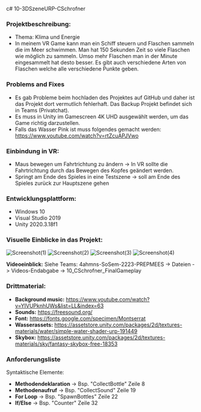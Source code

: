 
c# 10-3DSzeneURP-CSchrofner

### Projektbeschreibung: 
+ Thema: Klima und Energie
+ In meinem VR Game kann man ein Schiff steuern und Flaschen sammeln die im Meer schwimmen. Man hat 150 Sekunden Zeit so viele Flaschen wie möglich zu sammeln. Umso mehr Flaschen man in der Minute eingesammelt hat desto besser. Es gibt auch verschiedene Arten von Flaschen welche alle verschiedene Punkte geben.

### Problems and Fixes
+ Es gab Probleme beim hochladen des Projektes auf GitHub und daher ist das Projekt dort vermutlich fehlerhaft. Das Backup Projekt befindet sich in Teams (Privatchat).
+ Es muss in Unity im Gamescreen 4K UHD ausgewählt werden, um das Game richtig darzustellen.
+ Falls das Wasser Pink ist muss folgendes gemacht werden: https://www.youtube.com/watch?v=rtZcuAPJVwo
  
### Einbindung in VR:
+ Maus bewegen um Fahrtrichtung zu ändern -> In VR sollte die Fahrtrichtung durch das Bewegen des Kopfes geändert werden.
+ Springt am Ende des Spieles in eine Testszene -> soll am Ende des Spieles zurück zur Hauptszene gehen

### Entwicklungsplattform:
+ Windows 10
+ Visual Studio 2019
+ Unity 2020.3.18f1

### Visuelle Einblicke in das Projekt: 
![Screenshot(1)](https://github.com/4ahmns-2223-Sosem/10-3DSzeneURP-CSchrofner/assets/91070191/df222b5e-5bb7-4505-b614-6dcad2d1dcaf)
![Screenshot(2)](https://github.com/4ahmns-2223-Sosem/10-3DSzeneURP-CSchrofner/assets/91070191/92cbd5d1-a049-47e0-a45c-9abefe70ce84)
![Screenshot(3)](https://github.com/4ahmns-2223-Sosem/10-3DSzeneURP-CSchrofner/assets/91070191/ebca9bfb-7656-4118-a853-8fe0809abbc0)
![Screenshot(4)](https://github.com/4ahmns-2223-Sosem/10-3DSzeneURP-CSchrofner/assets/91070191/70a7cf79-d40f-42db-8a9a-1430907be856)

**Videoeinblick:** Siehe Teams: 4ahmns-SoSem-2223-PREPMEES -> Dateien -> Videos-Endabgabe -> 10_CSchrofner_FinalGameplay

### Drittmaterial: 
+ **Background music:** https://www.youtube.com/watch?v=YIVUPknhUWs&list=LL&index=63
+ **Sounds:** https://freesound.org/
+ **Font:** https://fonts.google.com/specimen/Montserrat
+ **Wasserassets:**
 https://assetstore.unity.com/packages/2d/textures-materials/water/simple-water-shader-urp-191449
+ **Skybox:** https://assetstore.unity.com/packages/2d/textures-materials/sky/fantasy-skybox-free-18353
  
### Anforderungsliste
Syntaktische Elemente:
+ **Methodendeklaration** -> Bsp. "CollectBottle" Zeile 8
+ **Methodenaufruf** -> Bsp. "CollectSound" Zeile 19
+ **For Loop** -> Bsp. "SpawnBottles" Zeile 22
+ **If/Else** -> Bsp. "Counter" Zeile 32

